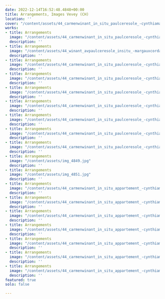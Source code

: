 ```yaml
---
date: 2022-12-14T16:52:48.4848+00:00
title: Arrangements, Images Vevey (CH)
location: ''
cover: "/content/assets/44_carmenwinant_in_situ_paulceresole_-cynthiamaiammann_1358.jpg"
works:
- title: Arrangements
  image: "/content/assets/44_carmenwinant_in_situ_paulceresole_-cynthiamaiammann_1345.jpg"
  description: ''
- title: Arrangements
  image: "/content/assets/44_winant_avpaulceresole_insitu_-margauxcorda_01.jpg"
  description: ''
- title: Arrangements
  image: "/content/assets/44_carmenwinant_in_situ_paulceresole_-cynthiamaiammann_1350.jpg"
  description: ''
- title: Arrangements
  image: "/content/assets/44_carmenwinant_in_situ_paulceresole_-cynthiamaiammann_1358.jpg"
  description: ''
- title: Arrangements
  image: "/content/assets/44_carmenwinant_in_situ_paulceresole_-cynthiamaiammann_1336.jpg"
  description: ''
- title: Arrangements
  image: "/content/assets/44_carmenwinant_in_situ_paulceresole_-cynthiamaiammann_1355.jpg"
  description: ''
- title: Arrangements
  image: "/content/assets/44_carmenwinant_in_situ_paulceresole_-cynthiamaiammann_1353.jpg"
  description: ''
- title: Arrangements
  image: "/content/assets/44_carmenwinant_in_situ_paulceresole_-cynthiamaiammann_1357.jpg"
  description: ''
- title: Arrangements
  image: "/content/assets/44_carmenwinant_in_situ_paulceresole_-cynthiamaiammann_1342.jpg"
  description: ''
- title: Arrangements
  image: "/content/assets/img_4849.jpg"
  description: ''
- title: Arrangements
  image: "/content/assets/img_4851.jpg"
  description: ''
- title: Arrangements
  image: "/content/assets/44_carmenwinant_in_situ_appartement_-cynthiamaiammann_1535.jpg"
  description: ''
- title: Arrangements
  image: "/content/assets/44_carmenwinant_in_situ_appartement_-cynthiamaiammann_1545.jpg"
  description: ''
- title: Arrangements
  image: "/content/assets/44_carmenwinant_in_situ_appartement_-cynthiamaiammann_1536.jpg"
  description: ''
- title: Arrangements
  image: "/content/assets/44_carmenwinant_in_situ_appartement_-cynthiamaiammann_1542.jpg"
  description: ''
- title: Arrangements
  image: "/content/assets/44_carmenwinant_in_situ_appartement_-cynthiamaiammann_1541.jpg"
  description: ''
- title: Arrangements
  image: "/content/assets/44_carmenwinant_in_situ_appartement_-cynthiamaiammann_1539.jpg"
  description: ''
- title: Arrangements
  image: "/content/assets/44_carmenwinant_in_situ_appartement_-cynthiamaiammann_1538.jpg"
  description: ''
featured: true
solo: false

---
```

